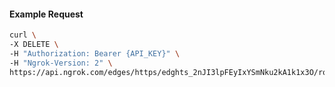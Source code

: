 <!-- Code generated for API Clients. DO NOT EDIT. -->

#### Example Request

```bash
curl \
-X DELETE \
-H "Authorization: Bearer {API_KEY}" \
-H "Ngrok-Version: 2" \
https://api.ngrok.com/edges/https/edghts_2nJI3lpFEyIxYSmNku2kA1k1x3O/routes/edghtsrt_2nJI3g0Bsb6l1KQJlX9tVMNk41y/response_headers
```
